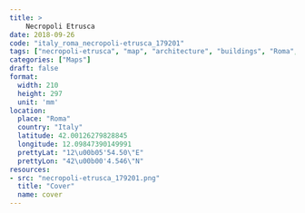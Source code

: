 ```yaml
---
title: > 
    Necropoli Etrusca
date: 2018-09-26
code: "italy_roma_necropoli-etrusca_179201"
tags: ["necropoli-etrusca", "map", "architecture", "buildings", "Roma", "Italy"]
categories: ["Maps"]
draft: false
format:
  width: 210
  height: 297
  unit: 'mm'
location:
  place: "Roma"
  country: "Italy"
  latitude: 42.00126279828845
  longitude: 12.09847390149991
  prettyLat: "12\u00b05'54.50\"E"
  prettyLon: "42\u00b00'4.546\"N"
resources:
- src: "necropoli-etrusca_179201.png"
  title: "Cover"
  name: cover
---
```

